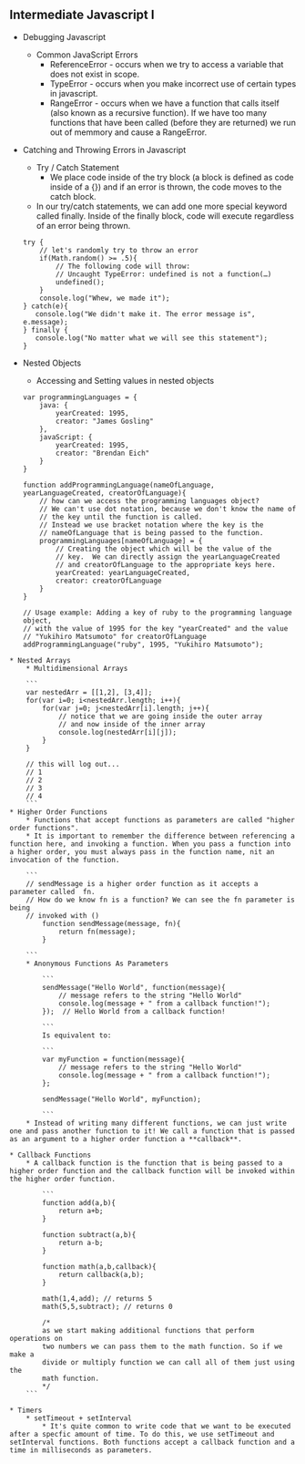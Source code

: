 ## Intermediate Javascript I 

* Debugging Javascript
	* Common JavaScript Errors
		* ReferenceError - occurs when we try to access a variable that does not exist in scope. 
		* TypeError - occurs when you make incorrect use of certain types in javascript. 
		* RangeError - occurs when we have a function that calls itself (also known as a recursive function). If we have too many functions that have been called (before they are returned) we run out of memmory and cause a RangeError. 
* Catching and Throwing Errors in Javascript
	*  Try / Catch Statement 
		* We place code inside of the try block (a block is defined as code inside of a {}) and if an error is thrown, the code moves to the catch block. 
	* In our try/catch statements, we can add one more special keyword called finally. Inside of the finally block, code will execute regardless of an error being thrown. 
	
	``` 
	try {
	    // let's randomly try to throw an error
	    if(Math.random() >= .5){
	        // The following code will throw:
	        // Uncaught TypeError: undefined is not a function(…)
	        undefined();
	    }
	    console.log("Whew, we made it");
	} catch(e){
	   console.log("We didn't make it. The error message is", e.message);
	} finally {
	   console.log("No matter what we will see this statement");
	}
	```
* Nested Objects
	* Accessing and Setting values in nested objects 
	
	
	```
	var programmingLanguages = {
	    java: {
	        yearCreated: 1995,
	        creator: "James Gosling"
	    },
	    javaScript: {
	        yearCreated: 1995,
	        creator: "Brendan Eich"
	    }
	}

	function addProgrammingLanguage(nameOfLanguage, yearLanguageCreated, creatorOfLanguage){
	    // how can we access the programming languages object?
	    // We can't use dot notation, because we don't know the name of
	    // the key until the function is called.
	    // Instead we use bracket notation where the key is the
	    // nameOfLanguage that is being passed to the function.
	    programmingLanguages[nameOfLanguage] = {
	        // Creating the object which will be the value of the
	        // key.  We can directly assign the yearLanguageCreated
	        // and creatorOfLanguage to the appropriate keys here.
	        yearCreated: yearLanguageCreated,
	        creator: creatorOfLanguage
	    }
	}
	
	// Usage example: Adding a key of ruby to the programming language object,
	// with the value of 1995 for the key "yearCreated" and the value
	// "Yukihiro Matsumoto" for creatorOfLanguage
	addProgrammingLanguage("ruby", 1995, "Yukihiro Matsumoto");
```
* Nested Arrays
	* Multidimensional Arrays
	
	```
	var nestedArr = [[1,2], [3,4]];
	for(var i=0; i<nestedArr.length; i++){
	    for(var j=0; j<nestedArr[i].length; j++){
	        // notice that we are going inside the outer array
	        // and now inside of the inner array
	        console.log(nestedArr[i][j]);
	    }
	}
	
	// this will log out...
	// 1
	// 2
	// 3
	// 4
	```
* Higher Order Functions 
	* Functions that accept functions as parameters are called "higher order functions". 
	* It is important to remember the difference between referencing a function here, and invoking a function. When you pass a function into a higher order, you must always pass in the function name, nit an invocation of the function. 
	
	```
	// sendMessage is a higher order function as it accepts a parameter called 	fn.
	// How do we know fn is a function? We can see the fn parameter is being
	// invoked with ()
		function sendMessage(message, fn){
		    return fn(message);
		}

	```
	* Anonymous Functions As Parameters

		```
		sendMessage("Hello World", function(message){
	   		// message refers to the string "Hello World"
	   		console.log(message + " from a callback function!");
		});  // Hello World from a callback function!
	
		```
		Is equivalent to: 
		
		```
		var myFunction = function(message){
		    // message refers to the string "Hello World"
		    console.log(message + " from a callback function!");
		};
		
		sendMessage("Hello World", myFunction);
	
		```
	* Instead of writing many different functions, we can just write one and pass another function to it! We call a function that is passed as an argument to a higher order function a **callback**. 
		
* Callback Functions
	* A callback function is the function that is being passed to a higher order function and the callback function will be invoked within the higher order function. 
	
		```
		function add(a,b){
		    return a+b;
		}
		
		function subtract(a,b){
		    return a-b;
		}
		
		function math(a,b,callback){
		    return callback(a,b);
		}
		
		math(1,4,add); // returns 5
		math(5,5,subtract); // returns 0
		
		/* 
		as we start making additional functions that perform operations on
		two numbers we can pass them to the math function. So if we make a
		divide or multiply function we can call all of them just using the
		math function.
		*/
	```
	
* Timers 
	* setTimeout + setInterval 
		* It's quite common to write code that we want to be executed after a specfic amount of time. To do this, we use setTimeout and setInterval functions. Both functions accept a callback function and a time in milliseconds as parameters. 
